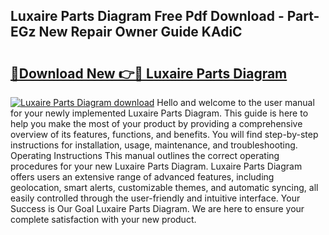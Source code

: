 ## Luxaire Parts Diagram Free Pdf Download - Part-EGz New Repair Owner Guide KAdiC

# <h2><a href="http://dfrz4l.blite.top/?on=Luxaire+Parts+Diagram">🔗Download New 👉🔴 Luxaire Parts Diagram</a></h2>

[![Luxaire Parts Diagram download](https://i.imgur.com/lujVjoI.png)](http://dfrz4l.blite.top/?on=Luxaire+Parts+Diagram)
Hello and welcome to the user manual for your newly implemented Luxaire Parts Diagram. This guide is here to help you make the most of your product by providing a comprehensive overview of its features, functions, and benefits. You will find step-by-step instructions for installation, usage, maintenance, and troubleshooting. Operating Instructions This manual outlines the correct operating procedures for your new Luxaire Parts Diagram. Luxaire Parts Diagram offers users an extensive range of advanced features, including geolocation, smart alerts, customizable themes, and automatic syncing, all easily controlled through the user-friendly and intuitive interface. Your Success is Our Goal Luxaire Parts Diagram. We are here to ensure your complete satisfaction with your new product.
